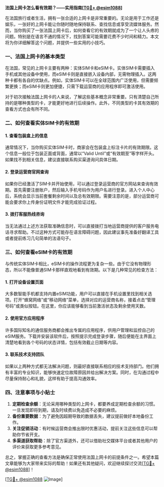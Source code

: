 **法国上网卡怎么看有效期？——实用指南[[TG💪+ @esim1088](https://t.me/s/esim1088)]**

在法国旅行或者生活，拥有一张合适的上网卡是非常重要的。无论是用于工作还是娱乐，一张好的上网卡能让你随时随地保持联系、查找信息或享受流媒体服务。然而，当你购买了一张法国上网卡后，如何查看它的有效期就成为了一个让人头疼的问题。特别是在语言不通的情况下，找到答案可能需要花费不少时间和精力。本文将为你详细解答这个问题，并提供一些实用的小技巧。

### 一、法国上网卡的基本类型

在法国，常见的上网卡主要有两种：实体SIM卡和eSIM卡。实体SIM卡需要插入手机或其他设备中使用，而eSIM卡则是直接嵌入设备内部，无需物理插入。这两种卡都有各自的优缺点。例如，实体SIM卡可以在全球范围内广泛使用，但需要频繁更换；而eSIM卡则更加便捷，只需下载运营商的应用程序即可激活使用。

对于初次接触法国上网卡的人来说，了解这些基本概念非常重要。只有清楚自己所持的是哪种类型的卡，才能更好地进行后续操作。此外，不同类型的卡其有效期的查看方式也会有所不同。

### 二、如何查看实体SIM卡的有效期

#### 1. 查看包装盒上的信息
通常情况下，当你购买实体SIM卡时，商家会在包装盒上标注卡片的有效期限。这个信息一般位于包装正面或背面，通常以“Valid Until”或“有效期至”等字样开头。如果找不到相关信息，建议直接联系购买渠道询问具体日期。

#### 2. 登录运营商官网查询
如果你已经激活了SIM卡并开始使用，可以通过登录运营商的官方网站来查询有效期。首先需要注册账户，然后输入手机号码作为用户名进行登录。进入个人中心后，系统会显示当前套餐剩余时间以及总有效期限。需要注意的是，部分运营商可能会要求你上传身份证明文件才能完成验证过程。

#### 3. 拨打客服热线咨询
当无法通过上述方法获取准确信息时，可以直接拨打当地运营商提供的客户服务电话寻求帮助。不过这种方式可能存在语言障碍问题，因此建议事先准备好翻译工具或者提前练习几句简单的法语句子。

### 三、如何查看eSIM卡的有效期

与传统实体SIM卡相比，eSIM卡的操作流程更为复杂一些。由于它没有物理形态，所以不能像普通SIM卡那样直观地看到有效期。以下是几种常见的检查方法：

#### 1. 打开设备设置页面
大多数智能手机都支持内置eSIM功能，用户可以直接在手机设置里找到相关选项。打开“蜂窝网络”或“移动网络”菜单，选择对应的运营商名称，接着点击“管理号码”或类似按钮。在这里，你应该能够看到当前激活状态及剩余使用天数。

#### 2. 使用官方应用程序
许多国际知名的通信服务商都会推出专属的应用程序，供用户管理和监控自己的eSIM服务。下载并安装该软件后，按照提示完成登录步骤，随后便能在主界面上清楚地看到各个号码的状态详情，包括有效截止日期等内容。

#### 3. 联系技术支持团队
如果以上两种方式都无法解决问题，则最好直接联系相应的技术支持部门。他们拥有丰富的专业知识，能够快速定位故障原因并给出解决方案。同时，在沟通过程中尽量保持耐心和礼貌，这样有助于提高沟通效率。

### 四、注意事项与小贴士

1. **定期检查余额**：无论采用哪种类型的上网卡，都要养成定期检查余额的习惯。一旦发现即将到期，请及时续费以免造成不必要的麻烦。
2. **备份重要数据**：为了避免因超期导致的数据丢失，建议提前做好本地备份工作。
3. **关注促销活动**：有时候运营商会推出限时优惠活动，提前关注这些信息可以帮助你节省开支。
4. **多渠道获取帮助**：除了官方渠道外，还可以借助社交媒体平台或者其他用户的评价来获取更多参考意见。

总之，掌握正确的查看方法是确保正常使用法国上网卡的前提条件之一。希望本篇文章能够为大家带来实际的帮助！如果还有其他疑问，欢迎继续探讨交流[[TG💪+ @esim1088](https://t.me/s/esim1088)]！

[[TG💪+ @esim1088](https://t.me/s/esim1088) ![Image](https://i.postimg.cc/4NQfJmqS/Snipaste-2025-05-13-00-14-12.png)]